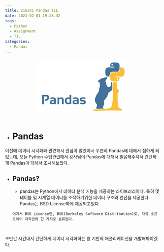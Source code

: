 ```yaml
---
title: 210201 Pandas TIL
date: 2021-02-01 19:38:42
tags:
  - Python
  - Assignment
  - TIL
categories:
  - Pandas
---
```


<div align="center">
  <img src="/images/post_images/python_pandas_logo.png" alt="Pandas"/>
</div>

<br/>

- # Pandas

이전에 데이터 시각화와 관련해서 관심이 많았아서 우연히 Pandas에 대해서 접하게 되었는데, 오늘 Python 수업관련해서 강사님이 Pandas에 대해서 말씀해주셔서 간단하게 Pandas에 대해서 조사해보았다.

- ## Pandas?

  - pandas는 Python에서 데이터 분석 기능을 제공하는 라이브러리이다. 특히 몇 테이블 및 시계열 데이터를 조작하기위한 데이터 구조와 연산을 제공한다. Pandas는 BSD License하에 제공되고있다.

    <!-- more -->

  `여기서 BSD License란, BSD(Berkeley Software Distribution)로, 자유 소프트웨어 저작권의 한 가지로 분류된다.`

<br/>

조만간 시간내서 간단하게 데이터 시각화하는 웹 기반의 애플리케이션을 개발해봐야겠다.
